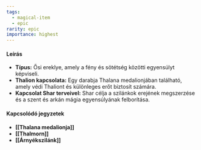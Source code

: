 ```yaml
---
tags:
  - magical-item
  - epic
rarity: epic
importance: highest
---
```


#### **Leírás**

- **Típus:** Ősi ereklye, amely a fény és sötétség közötti egyensúlyt képviseli.
- **Thalion kapcsolata:** Egy darabja Thalana medalionjában található, amely védi Thaliont és különleges erőt biztosít számára.
- **Kapcsolat Shar terveivel:** Shar célja a szilánkok erejének megszerzése és a szent és arkán mágia egyensúlyának felborítása.

#### **Kapcsolódó jegyzetek**

- **[[Thalana medalionja]]**
- **[[Thalmorn]]**
- **[[Árnyékszilánk]]**